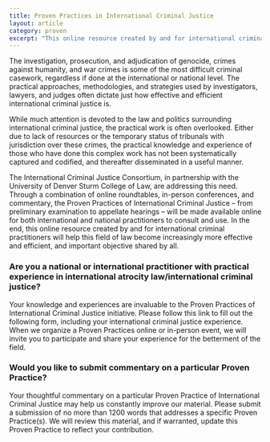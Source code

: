 ```yaml
---
title: Proven Practices in International Criminal Justice
layout: article
category: proven
excerpt: "This online resource created by and for international criminal practitioners will help this field of law become increasingly more effective and efficient, and important objective shared by all."
---
```

The investigation, prosecution, and adjudication of genocide, crimes against humanity, and war crimes is some of the most difficult criminal casework, regardless if done at the international or national level. The practical approaches, methodologies, and strategies used by investigators, lawyers, and judges often dictate just how effective and efficient international criminal justice is. 

While much attention is devoted to the law and politics surrounding international criminal justice, the practical work is often overlooked. Either due to lack of resources or the temporary status of tribunals with jurisdiction over these crimes, the practical knowledge and experience of those who have done this complex work has not been systematically captured and codified, and thereafter disseminated in a useful manner. 

The International Criminal Justice Consortium, in partnership with the University of Denver Sturm College of Law, are addressing this need. Through a combination of online roundtables, in-person conferences, and commentary, the Proven Practices of International Criminal Justice – from preliminary examination to appellate hearings – will be made available online for both international and national practitioners to consult and use. In the end, this online resource created by and for international criminal practitioners will help this field of law become increasingly more effective and efficient, and important objective shared by all. 

### Are you a national or international practitioner with practical experience in international atrocity law/international criminal justice?


Your knowledge and experiences are invaluable to the Proven Practices of International Criminal Justice initiative. Please follow this link to fill out the following form, including your international criminal justice experience. When we organize a Proven Practices online or in-person event, we will invite you to participate and share your experience for the betterment of the field. 

### Would you like to submit commentary on a particular Proven Practice?


Your thoughtful commentary on a particular Proven Practice of International Criminal Justice may help us constantly improve our material. Please submit a submission of no more than 1200 words that addresses a specific Proven Practice(s). We will review this material, and if warranted, update this Proven Practice to reflect your contribution. 